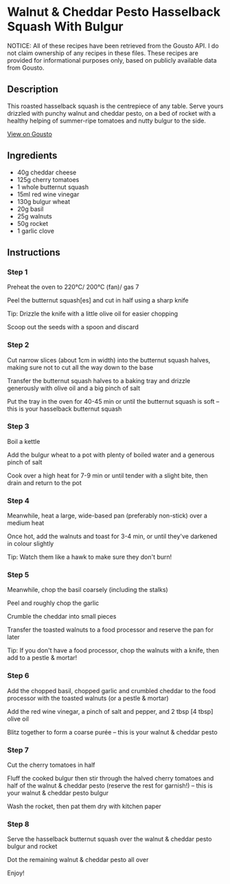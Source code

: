 # Walnut & Cheddar Pesto Hasselback Squash With Bulgur

NOTICE: All of these recipes have been retrieved from the Gousto API. I do not claim ownership of any recipes in these files. These recipes are provided for informational purposes only, based on publicly available data from Gousto.

## Description

This roasted hasselback squash is the centrepiece of any table. Serve yours drizzled with punchy walnut and cheddar pesto, on a bed of rocket with a healthy helping of summer-ripe tomatoes and nutty bulgur to the side. 

[View on Gousto](https://www.gousto.co.uk/recipes/cookbook/hasselback-squash-with-walnut-cheddar-pesto-bulgur)

## Ingredients

- 40g cheddar cheese
- 125g cherry tomatoes
- 1 whole butternut squash
- 15ml red wine vinegar
- 130g bulgur wheat
- 20g basil
- 25g walnuts
- 50g rocket
- 1 garlic clove

## Instructions


### Step 1

Preheat the oven to 220°C/ 200°C (fan)/ gas 7

Peel the butternut squash<span class="text-danger">[es]</span> and cut in half using a sharp knife

Tip: Drizzle the knife with a little olive oil for easier chopping

Scoop out the seeds with a spoon and discard


### Step 2

Cut narrow slices (about 1cm in width) into the butternut squash halves, making sure not to cut all the way down to the base

Transfer the butternut squash halves to a baking tray and drizzle generously with olive oil and a big pinch of salt

Put the tray in the oven for 40-45 min or until the butternut squash is soft – this is your hasselback butternut squash


### Step 3

Boil a kettle

Add the bulgur wheat to a pot with plenty of boiled water and a generous pinch of salt

Cook over a high heat for 7-9 min or until tender with a slight bite, then drain and return to the pot


### Step 4

Meanwhile, heat a large, wide-based pan (preferably non-stick) over a medium heat

Once hot, add the walnuts and toast for 3-4 min, or until they've darkened in colour slightly

Tip: Watch them like a hawk to make sure they don't burn!


### Step 5

Meanwhile, chop the basil coarsely (including the stalks)

Peel and roughly chop the garlic

Crumble the cheddar into small pieces

Transfer the toasted walnuts to a food processor and reserve the pan for later

Tip: If you don't have a food processor, chop the walnuts with a knife, then add to a pestle & mortar!


### Step 6

Add the chopped basil, chopped garlic and crumbled cheddar to the food processor with the toasted walnuts (or a pestle & mortar)

Add the red wine vinegar, a pinch of salt and pepper, and 2 tbsp <span class="text-danger">[4 tbsp]</span> olive oil

Blitz together to form a coarse purée – this is your walnut & cheddar pesto


### Step 7

Cut the cherry tomatoes in half

Fluff the cooked bulgur then stir through the halved cherry tomatoes and half of the walnut & cheddar pesto (reserve the rest for garnish!) – this is your walnut & cheddar pesto bulgur

Wash the rocket, then pat them dry with kitchen paper

### Step 8

Serve the hasselback butternut squash over the walnut & cheddar pesto bulgur and rocket

Dot the remaining walnut & cheddar pesto all over

Enjoy!


